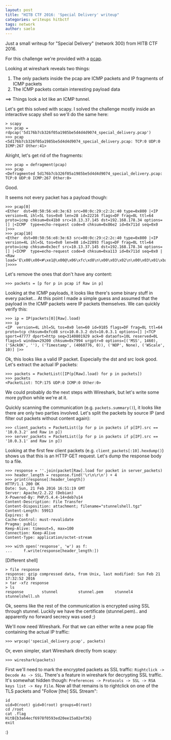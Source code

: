 ```yaml
---
layout: post
title: "HITB CTF 2016: 'Special Delivery' writeup"
categories: writeups hitbctf
tags: network
author: saelo
---
```


Just a small writeup for "Special Delivery" (network 300) from HITB CTF 2016.

For this challenge we're provided with a [pcap](https://github.com/kitctf/writeups/raw/master/hitb2016/special_delivery/5d176b7cb326f05a1985be5d4d4d9074_special_delivery.pcap).

Looking at wireshark reveals two things:

1. The only packets inside the pcap are ICMP packets and IP fragments of ICMP packets
2. The ICMP packets contain interesting payload data

==> Things look a lot like an ICMP tunnel.

Let's get this solved with scapy. I solved the challenge mostly inside an interactive scapy shell so we'll do the same here:

    > scapy
    >>> pcap = rdpcap('5d176b7cb326f05a1985be5d4d4d9074_special_delivery.pcap')
    >>> pcap
    <5d176b7cb326f05a1985be5d4d4d9074_special_delivery.pcap: TCP:0 UDP:0 ICMP:267 Other:41>

Alright, let's get rid of the fragments:

    >>> pcap = defragment(pcap)
    >>> pcap
    <Defragmented 5d176b7cb326f05a1985be5d4d4d9074_special_delivery.pcap: TCP:0 UDP:0 ICMP:267 Other:0>

Good.

It seems not every packet has a payload though:

    >>> pcap[0]
    <Ether  dst=00:50:56:e8:3e:63 src=00:0c:29:c2:2c:40 type=0x800 |<IP  version=4L ihl=5L tos=0x0 len=28 id=22216 flags=DF frag=0L ttl=64 proto=icmp chksum=0x41b0 src=10.13.37.145 dst=192.168.178.34 options=[] |<ICMP  type=echo-request code=0 chksum=0x86e2 id=0x711d seq=0x0 |>>>
    >>> pcap[10]
    <Ether  dst=00:50:56:e8:3e:63 src=00:0c:29:c2:2c:40 type=0x800 |<IP  version=4L ihl=5L tos=0x0 len=88 id=22893 flags=DF frag=0L ttl=64 proto=icmp chksum=0x3ecf src=10.13.37.145 dst=192.168.178.34 options=[] |<ICMP  type=echo-request code=0 chksum=0xa113 id=0x711d seq=0x0 |<Raw  load='E\x00\x00<#\xe1@\x00@\x06\xfc\xd8\n\x00\x03\x02\n\x00\x03\x01\xba\xa1\x00P\xbb4\xd5\x89\x00\x00\x00\x00\xa0\x02r\x10y\x94\x00\x00\x02\x04\x05\xb4\x04\x02\x08\n\x00=\xf6h\x00\x00\x00\x00\x01\x03\x03\n' |>>>>

Let's remove the ones that don't have any content:

    >>> packets = [p for p in pcap if Raw in p]

Looking at the ICMP payloads, it looks like there's some binary stuff in every packet...
At this point I made a simple guess and assumed that the payload in the ICMP packets were IP packets themselves.
We can quickly verify this:

    >>> ip = IP(packets[0][Raw].load)
    >>> ip
    <IP  version=4L ihl=5L tos=0x0 len=60 id=9185 flags=DF frag=0L ttl=64 proto=tcp chksum=0xfcd8 src=10.0.3.2 dst=10.0.3.1 options=[] |<TCP  sport=47777 dport=http seq=3140801929 ack=0 dataofs=10L reserved=0L flags=S window=29200 chksum=0x7994 urgptr=0 options=[('MSS', 1460), ('SAckOK', ''), ('Timestamp', (4060776, 0)), ('NOP', None), ('WScale', 10)] |>>

Ok, this looks like a valid IP packet. Especially the dst and src look good.
Let's extract the actual IP packets:

    >>> packets = PacketList([IP(p[Raw].load) for p in packets])
    >>> packets
    <PacketList: TCP:175 UDP:0 ICMP:0 Other:0>

We could probably do the next steps with Wireshark, but let's write some more python while we're at it.

Quickly scanning the communication (e.g. `packets.summary()`), it looks like there are only two parties involved.
Let's split the packets by source IP (and filter out packets without content again):

    >>> client_packets = PacketList([p for p in packets if p[IP].src == '10.0.3.2' and Raw in p])
    >>> server_packets = PacketList([p for p in packets if p[IP].src == '10.0.3.1' and Raw in p])

Looking at the first few client packets (e.g. `client_packets[:10].hexdump()`) shows us that this is an HTTP GET request. Let's dump the response body to a file.

    >>> response = ''.join(packet[Raw].load for packet in server_packets)
    >>> header_length = response.find('\r\n\r\n') + 4
    >>> print(response[:header_length])
    HTTP/1.1 200 OK
    Date: Sun, 21 Feb 2016 16:51:19 GMT
    Server: Apache/2.2.22 (Debian)
    X-Powered-By: PHP/5.4.4-14+deb7u14
    Content-Description: File Transfer
    Content-Disposition: attachment; filename="stunnelshell.tgz"
    Content-Length: 59913
    Expires: 0
    Cache-Control: must-revalidate
    Pragma: public
    Keep-Alive: timeout=5, max=100
    Connection: Keep-Alive
    Content-Type: application/octet-stream

    >>> with open('response', 'w') as f:
    ...     f.write(response[header_length:])

[Different shell]
 
    > file response
    response: gzip compressed data, from Unix, last modified: Sun Feb 21 17:32:52 2016
    > tar -xfz response
    > ls
    response        stunnel         stunnel.pem     stunnel4        stunnelshell.sh

Ok, seems like the rest of the communication is encrypted using SSL through stunnel. Luckily we have the certificate (stunnel.pem).. and apparently no forward secrecy was used ;)

We'll now need Wireshark. For that we can either write a new pcap file containing the actual IP traffic:

    >>> wrpcap('special_delivery.pcap', packets)

Or, even simpler, start Wireshark directly from scapy:

    >>> wireshark(packets)

First we'll need to mark the encrypted packets as SSL traffic: `Rightclick -> Decode As -> SSL`.
There's a feature in wireshark for decrypting SSL traffic. It's somewhat hidden though: `Preferences -> Protocols -> SSL -> RSA keys list -> Key File`.
Now all that remains is to rightclick on one of the TLS packets and "Follow [the] SSL Stream":

    id
    uid=0(root) gid=0(root) groups=0(root)
    cd /root
    cat .flag
    HitB{b3a64ecf6978f0593ed20ee15a02ef36}
    exit

:)
